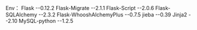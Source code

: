 Env：
Flask --0.12.2
Flask-Migrate --2.1.1
Flask-Script --2.0.6
Flask-SQLAlchemy --2.3.2
Flask-WhooshAlchemyPlus --0.7.5
jieba --0.39
Jinja2 --2.10
MySQL-python --1.2.5
